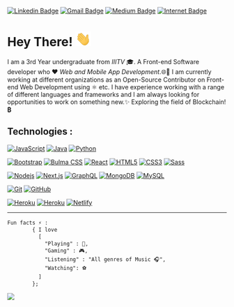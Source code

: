 [![Linkedin Badge](https://img.shields.io/badge/-LinkedIn-blue?style=flat-square&logo=Linkedin&logoColor=white&link=https://www.linkedin.com/in/eshaan-khurana/)](https://www.linkedin.com/in/eshaan-khurana/)
[![Gmail Badge](https://img.shields.io/badge/-Gmail-c14438?style=flat-square&logo=Gmail&logoColor=white&link=mailto:eshaany2k@gmail.com)](mailto:eshaany2k@gmail.com)
[![Medium Badge](https://img.shields.io/badge/-Medium-black?style=flat-square&logo=Medium&logoColor=white&link=https://medium.com/@eshaany2k/)](https://medium.com/@eshaany2k/)
[![Internet Badge](https://img.shields.io/badge/-Internet?style=flat&logo=appveyor&logoColor=white&link=https://eshaankhurana.com)](https://eshaankhurana.com)

# Hey There!  <img src="https://github.com/ABSphreak/ABSphreak/blob/master/gifs/Hi.gif" width="35px">

I am a 3rd Year undergraduate from *IIITV* 🎓. A Front-end Software developer who :heart: *Web and Mobile App Development*.🌐📲 I am currently working at different organizations as an Open-Source Contributor on Front-end Web Development using ⚛️ etc. I have experience working with a range of different languages and frameworks and I am always looking for opportunities to work on something new.✨ Exploring the field of Blockchain! **₿** 

## Technologies :

[![JavaScript](https://img.shields.io/badge/-JavaScript-black?style=flat-square&logo=javascript)]()
[![Java](https://img.shields.io/badge/-Java-00599C?style=flat-square&logo=Java)]()
[![Python](https://img.shields.io/badge/-Python-black?style=flat-square&logo=Python)]()

[![Bootstrap](https://img.shields.io/badge/-Bootstrap-563D7C?style=flat-square&logo=bootstrap)]()
[![Bulma CSS](https://img.shields.io/badge/-BulmaCSS-00d1b2?style=flat-square&logo=bulma&logoColor=white)]()
[![React](https://img.shields.io/badge/-ReactJS-black?style=flat-square&logo=react)]()
[![HTML5](https://img.shields.io/badge/-HTML5-E34F26?style=flat-square&logo=html5&logoColor=white)]()
[![CSS3](https://img.shields.io/badge/-CSS3-1572B6?style=flat-square&logo=css3)]()
[![Sass](https://img.shields.io/badge/-Sass-cd6799?style=flat-square&logo=sass&logoColor=white)]()

[![Nodejs](https://img.shields.io/badge/-Nodejs-black?style=flat-square&logo=Node.js)]()
[![Next.js](https://img.shields.io/badge/-Nextjs-black?style=flat-square&logo=zeit)]()
[![GraphQL](https://img.shields.io/badge/-GraphQL-E10098?style=flat-square&logo=graphql)]()
[![MongoDB](https://img.shields.io/badge/-MongoDB-black?style=flat-square&logo=mongodb)]()
[![MySQL](https://img.shields.io/badge/-MySQL-black?style=flat-square&logo=mysql)]()

[![Git](https://img.shields.io/badge/-Git-black?style=flat-square&logo=git)]()
[![GitHub](https://img.shields.io/badge/-GitHub-181717?style=flat-square&logo=github)]()

[![Heroku](https://img.shields.io/badge/-Vercel-000000?style=flat-square&logo=zeit)]()
[![Heroku](https://img.shields.io/badge/-Heroku-430098?style=flat-square&logo=heroku)]()
[![Netlify](https://img.shields.io/badge/-Netlify-000000?style=flat-square&logo=netlify)]()

---


~~~
Fun facts ⚡ : 
        { I love 
          [ 
            "Playing" : 🎸,
            "Gaming" : 🎮, 
            "Listening" : "All genres of Music 🎧",
            "Watching": ⚽
          ]
        };
~~~
<img src="https://github-readme-stats.vercel.app/api?username=eshaan007&&show_icons=true&title_color=ffffff&icon_color=bb2acf&text_color=daf7dc&bg_color=191919">
